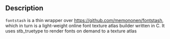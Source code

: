 ## Description

`fontstash` is a thin wrapper over <https://github.com/memononen/fontstash>,
which in turn is a light-weight online font texture atlas builder written in C.
It uses stb_truetype to render fonts on demand to a texture atlas

